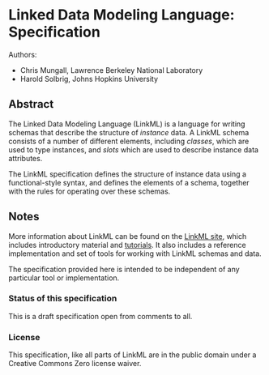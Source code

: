 # Linked Data Modeling Language: Specification

Authors:

 - Chris Mungall, Lawrence Berkeley National Laboratory 
 - Harold Solbrig, Johns Hopkins University

## Abstract

The Linked Data Modeling Language (LinkML) is a language for writing schemas that describe the structure of *instance* data. A LinkML schema consists of a number of different elements, including *classes*, which are used to type instances, and *slots* which are used to describe instance data attributes.

The LinkML specification defines the structure of instance data using a functional-style syntax, and defines the elements of a schema, together with the rules for operating over these schemas.

## Notes

More information about LinkML can be found on the [LinkML site](https://linkml.io), which includes introductory material and [tutorials](https://linkml.io/linkml/intro/tutorial).
It also includes a reference implementation and set of tools for working with LinkML schemas and data.

The specification provided here is intended to be independent of any particular tool or implementation.

### Status of this specification

This is a draft specification open from comments to all.

### License

This specification, like all parts of LinkML are in the public domain under a Creative Commons Zero license waiver.

